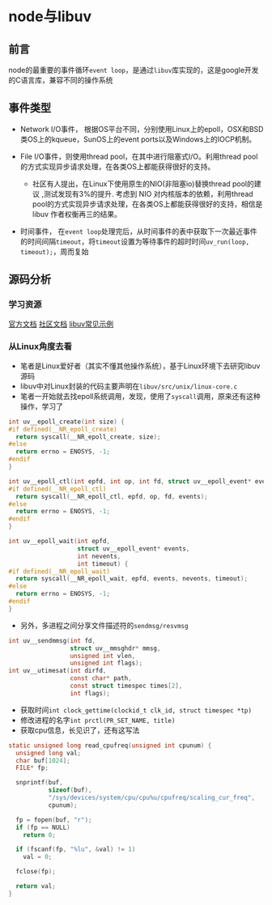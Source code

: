 # node与libuv

## 前言

node的最重要的事件循环`event loop`，是通过`libuv`库实现的，这是google开发的C语言库，兼容不同的操作系统

## 事件类型

- Network I/O事件， 根据OS平台不同，分别使用Linux上的epoll，OSX和BSD类OS上的kqueue，SunOS上的event ports以及Windows上的IOCP机制。
- File I/O事件，则使用thread pool，在其中进行阻塞式I/O。利用thread pool的方式实现异步请求处理，在各类OS上都能获得很好的支持。
    + 社区有人提出，在Linux下使用原生的NIO(非阻塞io)替换thread pool的建议 ,测试发现有3%的提升. 考虑到 NIO 对内核版本的依赖，利用thread pool的方式实现异步请求处理，在各类OS上都能获得很好的支持，相信是 libuv 作者权衡再三的结果。

- 时间事件， 在`event loop`处理完后，从时间事件的表中获取下一次最近事件的时间间隔`timeout`，将`timeout`设置为等待事件的超时时间`uv_run(loop, timeout);`，周而复始

## 源码分析

### 学习资源

[官方文档](http://docs.libuv.org)
[社区文档](http://nikhilm.github.io/uvbook/)
[libuv常见示例](https://github.com/thlorenz/libuv-dox)

### 从Linux角度去看

- 笔者是Linux爱好者（其实不懂其他操作系统），基于Linux环境下去研究libuv源码
- libuv中对Linux封装的代码主要声明在`libuv/src/unix/linux-core.c`
- 笔者一开始就去找epoll系统调用，发现，使用了`syscall`调用，原来还有这种操作，学习了

```c
int uv__epoll_create(int size) {
#if defined(__NR_epoll_create)
  return syscall(__NR_epoll_create, size);
#else
  return errno = ENOSYS, -1;
#endif
}

int uv__epoll_ctl(int epfd, int op, int fd, struct uv__epoll_event* events) {
#if defined(__NR_epoll_ctl)
  return syscall(__NR_epoll_ctl, epfd, op, fd, events);
#else
  return errno = ENOSYS, -1;
#endif
}

int uv__epoll_wait(int epfd,
                   struct uv__epoll_event* events,
                   int nevents,
                   int timeout) {
#if defined(__NR_epoll_wait)
  return syscall(__NR_epoll_wait, epfd, events, nevents, timeout);
#else
  return errno = ENOSYS, -1;
#endif
}
```

- 另外，多进程之间分享文件描述符的`sendmsg/resvmsg`

```c
int uv__sendmmsg(int fd,
                 struct uv__mmsghdr* mmsg,
                 unsigned int vlen,
                 unsigned int flags);
int uv__utimesat(int dirfd,
                 const char* path,
                 const struct timespec times[2],
                 int flags);
```

- 获取时间`int clock_gettime(clockid_t clk_id, struct timespec *tp)`
- 修改进程的名字`int prctl(PR_SET_NAME, title)`
- 获取cpu信息，长见识了，还有这写法
```c
static unsigned long read_cpufreq(unsigned int cpunum) {
  unsigned long val;
  char buf[1024];
  FILE* fp;

  snprintf(buf,
           sizeof(buf),
           "/sys/devices/system/cpu/cpu%u/cpufreq/scaling_cur_freq",
           cpunum);

  fp = fopen(buf, "r");
  if (fp == NULL)
    return 0;

  if (fscanf(fp, "%lu", &val) != 1)
    val = 0;

  fclose(fp);

  return val;
}
```